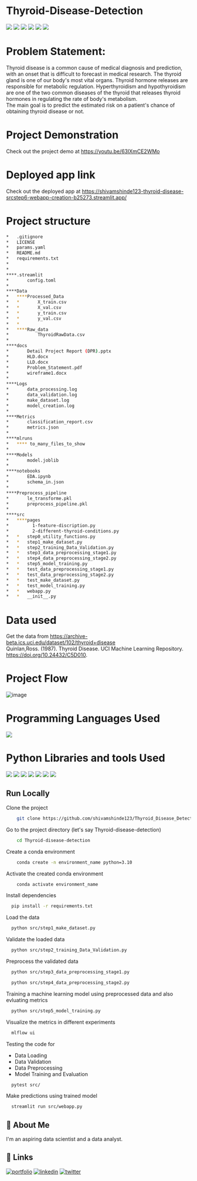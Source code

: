 # Thyroid-Disease-Detection

![](https://img.shields.io/github/last-commit/shivamshinde123/Thyroid_Disease_Detection_Internship)
![](https://img.shields.io/github/languages/count/shivamshinde123/Thyroid_Disease_Detection_Internship)
![](https://img.shields.io/github/languages/top/shivamshinde123/Thyroid_Disease_Detection_Internship)
![](https://img.shields.io/github/repo-size/shivamshinde123/Thyroid_Disease_Detection_Internship)
![](https://img.shields.io/github/directory-file-count/shivamshinde123/Thyroid_Disease_Detection_Internship)
![](https://img.shields.io/github/license/shivamshinde123/Thyroid_Disease_Detection_Internship)

# Problem Statement:
Thyroid disease is a common cause of medical diagnosis and prediction, with an onset 
that is difficult to forecast in medical research. The thyroid gland is one of our body's 
most vital organs. Thyroid hormone releases are responsible for metabolic regulation. 
Hyperthyroidism and hypothyroidism are one of the two common diseases of the thyroid 
that releases thyroid hormones in regulating the rate of body's metabolism.  
The main goal is to predict the estimated risk on a patient's chance of obtaining thyroid 
disease or not.

# Project Demonstration

Check out the project demo at https://youtu.be/63lXmCE2WMo

# Deployed app link

Check out the deployed app at https://shivamshinde123-thyroid-disease-srcstep6-webapp-creation-b25273.streamlit.app/

# Project structure

```bash
*   .gitignore
*   LICENSE
*   params.yaml
*   README.md
*   requirements.txt
*   
*               
****.streamlit
*       config.toml
*       
****Data
*   ****Processed_Data
*   *       X_train.csv
*   *       X_val.csv
*   *       y_train.csv
*   *       y_val.csv
*   *       
*   ****Raw_data
*           ThyroidRawData.csv
*           
****docs
*       Detail Project Report (DPR).pptx
*       HLD.docx
*       LLD.docx
*       Problem_Statement.pdf
*       wireframe1.docx
*       
****Logs
*       data_processing.log
*       data_validation.log
*       make_dataset.log
*       model_creation.log
*       
****Metrics
*       classification_report.csv
*       metrics.json
*       
****mlruns
*   **** to_many_files_to_show
*
****Models
*       model.joblib
*       
****notebooks
*       EDA.ipynb
*       schema_in.json
*       
****Preprocess_pipeline
*       le_transforme.pkl
*       preprocess_pipeline.pkl
*       
****src
*   ****pages
*         1-feature-discription.py
*         2-different-thyroid-conditions.py
*   *   step0_utility_functions.py
*   *   step1_make_dataset.py
*   *   step2_training_Data_Validation.py
*   *   step3_data_preprocessing_stage1.py
*   *   step4_data_preprocessing_stage2.py
*   *   step5_model_training.py
*   *   test_data_preprocessing_stage1.py
*   *   test_data_preprocessing_stage2.py
*   *   test_make_dataset.py
*   *   test_model_training.py
*   *   webapp.py
*   *   __init__.py

```

# Data used

Get the data from https://archive-beta.ics.uci.edu/dataset/102/thyroid+disease  
Quinlan,Ross. (1987). Thyroid Disease. UCI Machine Learning Repository. https://doi.org/10.24432/C5D010.

# Project Flow

![image](https://user-images.githubusercontent.com/54674972/220857687-5701fd6c-c39e-4802-802b-d2c509fd1b15.png)


# Programming Languages Used
<img src = "https://img.shields.io/badge/-Python-3776AB?style=flat&logo=Python&logoColor=white">


# Python Libraries and tools Used
<img src="http://img.shields.io/badge/-Git-F05032?style=flat&logo=git&logoColor=FFFFFF"> <img src = "https://img.shields.io/badge/-NumPy-013243?style=flat&logo=NumPy&logoColor=white"> <img src = "https://img.shields.io/badge/-Pandas-150458?style=flat&logo=pandas&logoColor=white"> <img src="http://img.shields.io/badge/-sklearn-F7931E?style=flat&logo=scikit-learn&logoColor=FFFFFF">  <img src = "https://img.shields.io/badge/-Streamlit-FF4B4B?style=flat&logo=Streamlit&logoColor=white"> <img src = "https://img.shields.io/badge/-mlflow-0194E2?style=flat&logo=mlflow&logoColor=white"> <img src = "https://img.shields.io/badge/-Pydantic-000000?style=flat&logoColor=white">

## Run Locally

Clone the project

```bash
    git clone https://github.com/shivamshinde123/Thyroid_Disease_Detection_Internship.git
```

Go to the project directory (let's say Thyroid-disease-detection)

```bash
    cd Thyroid-disease-detection
```

Create a conda environment

```bash
    conda create -n environment_name python=3.10
```

Activate the created conda environment

```bash
    conda activate environment_name
```

Install dependencies

```bash
  pip install -r requirements.txt
```

Load the data

```bash
  python src/step1_make_dataset.py
```
Validate the loaded data

```bash
  python src/step2_training_Data_Validation.py
```
Preprocess the validated data

```bash
  python src/step3_data_preprocessing_stage1.py
```
```bash
  python src/step4_data_preprocessing_stage2.py
```
Training a machine learning model using preprocessed data and also evluating metrics

```bash
  python src/step5_model_training.py
```
Visualize the metrics in different experiments

```bash
  mlflow ui
```
Testing the code for
 - Data Loading
 - Data Validation
 - Data Preprocessing
 - Model Training and Evaluation

```bash
  pytest src/
```

Make predictions using trained model

```bash
  streamlit run src/webapp.py
```

## 🚀 About Me
I'm an aspiring data scientist and a data analyst.


## 🔗 Links
[![portfolio](https://img.shields.io/badge/my_portfolio-000?style=for-the-badge&logo=ko-fi&logoColor=white)](http://shivamdshinde.com/)
[![linkedin](https://img.shields.io/badge/linkedin-0A66C2?style=for-the-badge&logo=linkedin&logoColor=white)](https://www.linkedin.com/in/shivamds92722/)
[![twitter](https://img.shields.io/badge/twitter-1DA1F2?style=for-the-badge&logo=twitter&logoColor=white)](https://www.twitter.com/ShivamS64852411)
